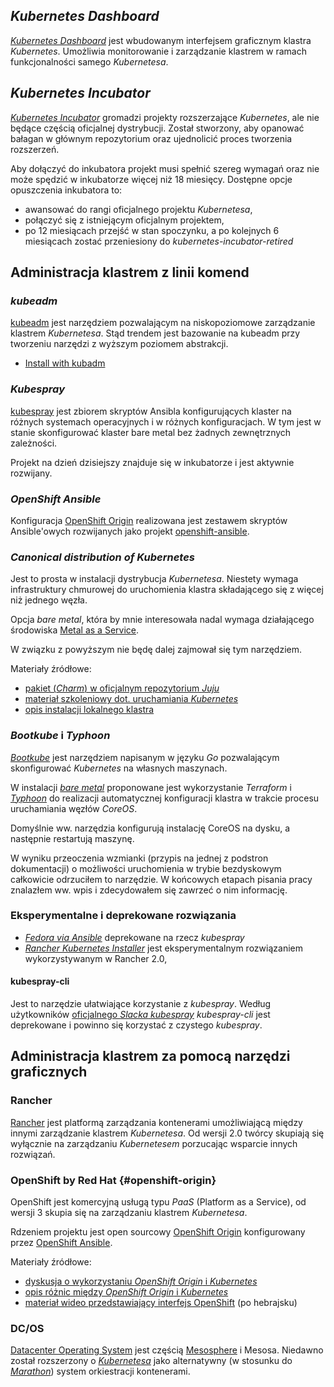 
## _Kubernetes Dashboard_

[_Kubernetes Dashboard_](https://github.com/kubernetes/dashboard) jest wbudowanym
interfejsem graficznym klastra _Kubernetes_. Umożliwia monitorowanie i zarządzanie
klastrem w ramach funkcjonalności samego _Kubernetesa_.

## _Kubernetes Incubator_

[_Kubernetes Incubator_](https://github.com/kubernetes/community/blob/master/incubator.md)
gromadzi projekty rozszerzające _Kubernetes_, ale nie będące częścią oficjalnej
dystrybucji. Został stworzony, aby opanować bałagan w głównym repozytorium oraz
ujednolicić proces tworzenia rozszerzeń.

Aby dołączyć do inkubatora projekt musi spełnić szereg wymagań oraz nie może
spędzić w inkubatorze więcej niż 18 miesięcy. Dostępne opcje opuszczenia
inkubatora to:

- awansować do rangi oficjalnego projektu _Kubernetesa_,
- połączyć się z istniejącym oficjalnym projektem,
- po 12 miesiącach przejść w stan spoczynku, a po kolejnych 6 miesiącach zostać
  przeniesiony do _kubernetes-incubator-retired_

## Administracja klastrem z linii komend
  
### _kubeadm_

[kubeadm](https://kubernetes.io/docs/reference/setup-tools/kubeadm/kubeadm/)
jest narzędziem pozwalającym na niskopoziomowe zarządzanie klastrem _Kubernetesa_.
Stąd trendem jest bazowanie na kubeadm przy tworzeniu narzędzi z wyższym
poziomem abstrakcji.

- [Install with kubadm](https://kubernetes.io/docs/setup/independent/install-kubeadm/)

### _Kubespray_

[kubespray](https://github.com/kubernetes-incubator/kubespray) jest zbiorem
skryptów Ansibla konfigurujących klaster na różnych systemach operacyjnych i
w różnych konfiguracjach.
W tym jest w stanie skonfigurować klaster bare metal bez żadnych zewnętrznych
zależności.

Projekt na dzień dzisiejszy znajduje się w inkubatorze i jest aktywnie
rozwijany.
  
### _OpenShift Ansible_
Konfiguracja [OpenShift Origin](#openshift-origin) realizowana jest zestawem
skryptów Ansible'owych rozwijanych jako projekt 
[openshift-ansible](https://github.com/openshift/openshift-ansible).

### _Canonical distribution of Kubernetes_

Jest to prosta w instalacji dystrybucja _Kubernetesa_. Niestety wymaga 
infrastruktury chmurowej do uruchomienia klastra składającego się z więcej niż 
jednego węzła. 

Opcja _bare metal_, która by mnie interesowała nadal wymaga 
działającego środowiska [Metal as a Service](https://maas.io/). 

W związku z powyższym nie będę dalej zajmował się tym narzędziem.

Materiały źródłowe:

- [pakiet (_Charm_) w oficjalnym repozytorium _Juju_](https://jujucharms.com/canonical-kubernetes/)
- [materiał szkoleniowy dot. uruchamiania _Kubernetes_](https://tutorials.ubuntu.com/tutorial/install-kubernetes-with-conjure-up)
- [opis instalacji lokalnego klastra](https://insights.ubuntu.com/2017/10/12/kubernetes-the-not-so-easy-way/)
  
### _Bootkube_ i _Typhoon_

[_Bootkube_](https://github.com/kubernetes-incubator/bootkube) jest narzędziem
napisanym w języku _Go_ pozwalającym skonfigurować _Kubernetes_ na własnych maszynach.

W instalacji [_bare metal_](https://github.com/coreos/matchbox/tree/master/examples/terraform/bootkube-install)
proponowane jest wykorzystanie _Terraform_ i [_Typhoon_](https://github.com/poseidon/typhoon)
do realizacji automatycznej konfiguracji klastra w trakcie procesu uruchamiania węzłów
_CoreOS_.

Domyślnie ww. narzędzia konfigurują instalację CoreOS na dysku, a następnie
restartują maszynę.

W wyniku przeoczenia wzmianki (przypis na jednej z podstron dokumentacji) o
możliwości uruchomienia w trybie bezdyskowym całkowicie odrzuciłem to narzędzie.
W końcowych etapach pisania pracy znalazłem ww. wpis i zdecydowałem się zawrzeć
o nim informację.

### Eksperymentalne i deprekowane rozwiązania

- [_Fedora via Ansible_](https://kubernetes.io/docs/getting-started-guides/fedora/fedora_ansible_config/)
  deprekowane na rzecz _kubespray_
- [_Rancher Kubernetes Installer_](http://rancher.com/announcing-rke-lightweight-kubernetes-installer/)
  jest eksperymentalnym rozwiązaniem wykorzystywanym w Rancher 2.0,
  
#### kubespray-cli

Jest to narzędzie ułatwiające korzystanie z _kubespray_.
Według użytkowników 
[oficjalnego _Slacka_ _kubespray_](https://kubernetes.slack.com/messages/kubespray)
_kubespray-cli_ jest deprekowane i powinno się korzystać z czystego _kubespray_.


## Administracja klastrem za pomocą narzędzi graficznych

### Rancher 
[Rancher](https://rancher.com/) jest platformą zarządzania kontenerami 
umożliwiającą między innymi zarządzanie klastrem _Kubernetesa_.
Od wersji 2.0 twórcy skupiają się wyłącznie na zarządzaniu _Kubernetesem_ 
porzucając wsparcie innych rozwiązań.

### OpenShift by Red Hat {#openshift-origin}

OpenShift jest komercyjną usługą typu _PaaS_ (Platform as a Service), od wersji 3 
skupia się na zarządzaniu klastrem _Kubernetesa_.

Rdzeniem projektu jest open sourcowy 
[OpenShift Origin](https://github.com/openshift/origin) konfigurowany przez
[OpenShift Ansible](#openshift-ansible).

Materiały źródłowe:

- [dyskusja o wykorzystaniu _OpenShift Origin_ i _Kubernetes_](https://www.reddit.com/r/devops/comments/59ql4r/openshift_origin_vs_kubernetes/)
- [opis różnic między _OpenShift Origin_ i _Kubernetes_](https://medium.com/levvel-consulting/the-differences-between-kubernetes-and-openshift-ae778059a90e)
- [materiał wideo przedstawiający interfejs OpenShift](https://youtu.be/-mFovK19aB4?t=6m54s) (po hebrajsku)

### DC/OS

[Datacenter Operating System](https://dcos.io/) jest częścią
[Mesosphere](https://mesosphere.com/) i Mesosa. Niedawno został rozszerzony
o [_Kubernetesa_](https://mesosphere.com/blog/kubernetes-dcos/) jako alternatywny
(w stosunku do [_Marathon_](https://mesosphere.github.io/marathon/)) system
orkiestracji kontenerami.

